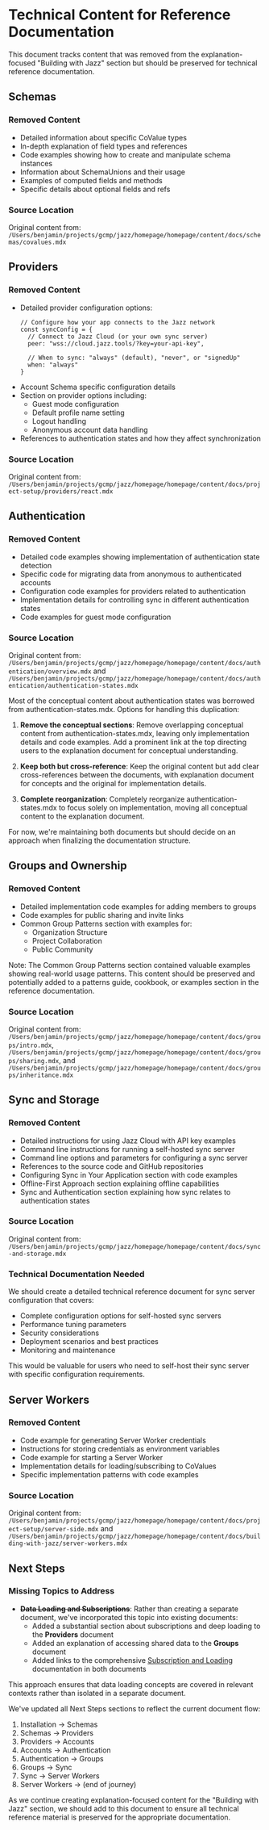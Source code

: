 # Technical Content for Reference Documentation

This document tracks content that was removed from the explanation-focused "Building with Jazz" section but should be preserved for technical reference documentation.

## Schemas

### Removed Content
- Detailed information about specific CoValue types
- In-depth explanation of field types and references
- Code examples showing how to create and manipulate schema instances
- Information about SchemaUnions and their usage
- Examples of computed fields and methods
- Specific details about optional fields and refs

### Source Location
Original content from: `/Users/benjamin/projects/gcmp/jazz/homepage/homepage/content/docs/schemas/covalues.mdx`

## Providers

### Removed Content
- Detailed provider configuration options:
  ```tsx
  // Configure how your app connects to the Jazz network
  const syncConfig = {
    // Connect to Jazz Cloud (or your own sync server)
    peer: "wss://cloud.jazz.tools/?key=your-api-key",
    
    // When to sync: "always" (default), "never", or "signedUp"
    when: "always"
  }
  ```
- Account Schema specific configuration details
- Section on provider options including:
  - Guest mode configuration
  - Default profile name setting
  - Logout handling
  - Anonymous account data handling
- References to authentication states and how they affect synchronization

### Source Location
Original content from: `/Users/benjamin/projects/gcmp/jazz/homepage/homepage/content/docs/project-setup/providers/react.mdx`

## Authentication

### Removed Content
- Detailed code examples showing implementation of authentication state detection
- Specific code for migrating data from anonymous to authenticated accounts
- Configuration code examples for providers related to authentication
- Implementation details for controlling sync in different authentication states
- Code examples for guest mode configuration

### Source Location
Original content from: `/Users/benjamin/projects/gcmp/jazz/homepage/homepage/content/docs/authentication/overview.mdx` and `/Users/benjamin/projects/gcmp/jazz/homepage/homepage/content/docs/authentication/authentication-states.mdx`

Most of the conceptual content about authentication states was borrowed from authentication-states.mdx. Options for handling this duplication:

1. **Remove the conceptual sections**: Remove overlapping conceptual content from authentication-states.mdx, leaving only implementation details and code examples. Add a prominent link at the top directing users to the explanation document for conceptual understanding.

2. **Keep both but cross-reference**: Keep the original content but add clear cross-references between the documents, with explanation document for concepts and the original for implementation details.

3. **Complete reorganization**: Completely reorganize authentication-states.mdx to focus solely on implementation, moving all conceptual content to the explanation document.

For now, we're maintaining both documents but should decide on an approach when finalizing the documentation structure.

## Groups and Ownership

### Removed Content
- Detailed implementation code examples for adding members to groups
- Code examples for public sharing and invite links
- Common Group Patterns section with examples for:
  - Organization Structure
  - Project Collaboration
  - Public Community

Note: The Common Group Patterns section contained valuable examples showing real-world usage patterns. This content should be preserved and potentially added to a patterns guide, cookbook, or examples section in the reference documentation.

### Source Location
Original content from: `/Users/benjamin/projects/gcmp/jazz/homepage/homepage/content/docs/groups/intro.mdx`, `/Users/benjamin/projects/gcmp/jazz/homepage/homepage/content/docs/groups/sharing.mdx`, and `/Users/benjamin/projects/gcmp/jazz/homepage/homepage/content/docs/groups/inheritance.mdx`

## Sync and Storage

### Removed Content
- Detailed instructions for using Jazz Cloud with API key examples
- Command line instructions for running a self-hosted sync server
- Command line options and parameters for configuring a sync server
- References to the source code and GitHub repositories
- Configuring Sync in Your Application section with code examples
- Offline-First Approach section explaining offline capabilities
- Sync and Authentication section explaining how sync relates to authentication states

### Source Location
Original content from: `/Users/benjamin/projects/gcmp/jazz/homepage/homepage/content/docs/sync-and-storage.mdx`

### Technical Documentation Needed
We should create a detailed technical reference document for sync server configuration that covers:
- Complete configuration options for self-hosted sync servers
- Performance tuning parameters
- Security considerations
- Deployment scenarios and best practices
- Monitoring and maintenance

This would be valuable for users who need to self-host their sync server with specific configuration requirements.

## Server Workers

### Removed Content
- Code example for generating Server Worker credentials
- Instructions for storing credentials as environment variables
- Code example for starting a Server Worker
- Implementation details for loading/subscribing to CoValues
- Specific implementation patterns with code examples

### Source Location
Original content from: `/Users/benjamin/projects/gcmp/jazz/homepage/homepage/content/docs/project-setup/server-side.mdx` and `/Users/benjamin/projects/gcmp/jazz/homepage/homepage/content/docs/building-with-jazz/server-workers.mdx`

## Next Steps

### Missing Topics to Address
- ~~**Data Loading and Subscriptions**~~: Rather than creating a separate document, we've incorporated this topic into existing documents:
  - Added a substantial section about subscriptions and deep loading to the **Providers** document
  - Added an explanation of accessing shared data to the **Groups** document
  - Added links to the comprehensive [Subscription and Loading](/docs/react/using-covalues/subscription-and-loading) documentation in both documents

This approach ensures that data loading concepts are covered in relevant contexts rather than isolated in a separate document.

We've updated all Next Steps sections to reflect the current document flow:
1. Installation → Schemas
2. Schemas → Providers
3. Providers → Accounts
4. Accounts → Authentication
5. Authentication → Groups
6. Groups → Sync
7. Sync → Server Workers
8. Server Workers → (end of journey)

As we continue creating explanation-focused content for the "Building with Jazz" section, we should add to this document to ensure all technical reference material is preserved for the appropriate documentation.
